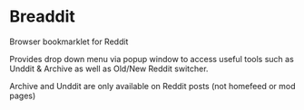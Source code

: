 # Breaddit
Browser bookmarklet for Reddit

Provides drop down menu via popup window to access useful tools such as Unddit & Archive as well as Old/New Reddit switcher.

Archive and Unddit are only available on Reddit posts (not homefeed or mod pages)
